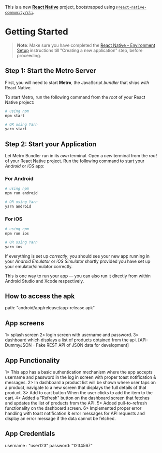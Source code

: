 This is a new [**React Native**](https://reactnative.dev) project, bootstrapped using [`@react-native-community/cli`](https://github.com/react-native-community/cli).

# Getting Started

>**Note**: Make sure you have completed the [React Native - Environment Setup](https://reactnative.dev/docs/environment-setup) instructions till "Creating a new application" step, before proceeding.

## Step 1: Start the Metro Server

First, you will need to start **Metro**, the JavaScript _bundler_ that ships _with_ React Native.

To start Metro, run the following command from the _root_ of your React Native project:

```bash
# using npm
npm start

# OR using Yarn
yarn start
```

## Step 2: Start your Application

Let Metro Bundler run in its _own_ terminal. Open a _new_ terminal from the _root_ of your React Native project. Run the following command to start your _Android_ or _iOS_ app:

### For Android

```bash
# using npm
npm run android

# OR using Yarn
yarn android
```

### For iOS

```bash
# using npm
npm run ios

# OR using Yarn
yarn ios
```

If everything is set up _correctly_, you should see your new app running in your _Android Emulator_ or _iOS Simulator_ shortly provided you have set up your emulator/simulator correctly.

This is one way to run your app — you can also run it directly from within Android Studio and Xcode respectively.

## How to access the apk
   path: "android/app/release/app-release.apk"
   
## App screens

   1> splash screen
   2> login screen with username and password.
   3> dashboard which displays a list of products obtained from the api.
      [API: DummyJSON - Fake REST API of JSON data for development]

## App Functionality

   1> This app has a basic authentication mechanism where the app accepts
      username and password in the log in screen with proper toast notification & messages.
   2> In dashboard a product list will be shown where  user taps on a product, navigate to a new screen that displays the full details of
      that product.
   3> Add to cart button When the user clicks to  add the item to the cart.
   4> Added a "Refresh" button on the dashboard screen that fetches and updates the list of products
      from the API.
   5> Added pull-to-refresh functionality on the dashboard screen.
   6> Implemented proper error handling with toast notification & error messages for API requests and display an error message if the data
      cannot be fetched.


## App Credentials

   username : "user123"
   password: "1234567"
